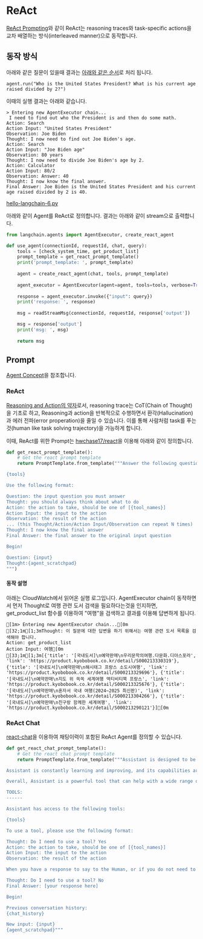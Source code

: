 # ReAct

[ReAct Prompting](https://www.promptingguide.ai/techniques/react)와 같이 ReAct는 reasoning traces와 task-specific actions을 교차 배열하는 방식(interleaved manner)으로 동작합니다.

## 동작 방식

아래와 같은 질문이 있을때 결과는 [아래와 같은 순서](https://github.com/samwit/langchain-tutorials/blob/main/agents/YT_LangChain_Agents.ipynb)로 처리 됩니다. 

```text
agent.run("Who is the United States President? What is his current age raised divided by 2?")
```

이때의 실행 결과는 아래와 같습니다.

```text
> Entering new AgentExecutor chain...
 I need to find out who the President is and then do some math.
Action: Search
Action Input: "United States President"
Observation: Joe Biden
Thought: I now need to find out Joe Biden's age.
Action: Search
Action Input: "Joe Biden age"
Observation: 80 years
Thought: I now need to divide Joe Biden's age by 2.
Action: Calculator
Action Input: 80/2
Observation: Answer: 40
Thought: I now know the final answer.
Final Answer: Joe Biden is the United States President and his current age raised divided by 2 is 40.
```


[hello-langchain-6.py](https://github.com/chrishayuk/how-react-agents-work/blob/main/hello-langchain-6.py)


아래와 같이 Agent를 ReAct로 정의합니다. 결과는 아래와 같이 stream으로 출력합니다.

```python
from langchain.agents import AgentExecutor, create_react_agent

def use_agent(connectionId, requestId, chat, query):
    tools = [check_system_time, get_product_list]
    prompt_template = get_react_prompt_template()
    print('prompt_template: ', prompt_template)
    
    agent = create_react_agent(chat, tools, prompt_template)
    
    agent_executor = AgentExecutor(agent=agent, tools=tools, verbose=True)
    
    response = agent_executor.invoke({"input": query})
    print('response: ', response)
    
    msg = readStreamMsg(connectionId, requestId, response['output'])

    msg = response['output']
    print('msg: ', msg)
            
    return msg
```



## Prompt

[Agent Concept](https://python.langchain.com/v0.1/docs/modules/agents/concepts/)을 참조합니다.

### ReAct

[Reasoning and Action의 약자](https://blog.kubwa.co.kr/%EB%85%BC%EB%AC%B8%EB%A6%AC%EB%B7%B0-%EB%9E%AD%EC%B2%B4%EC%9D%B8%EA%B4%80%EB%A0%A8-%EB%85%BC%EB%AC%B8-react-synergizing-reasoning-and-acting-in-language-models-%EA%B0%84%EB%8B%A8%ED%95%9C-%EC%8B%A4%EC%8A%B5-w-pytorch-dd31321ead00)로서, reasoning trace는 CoT(Chain of Thought)을 기초로 하고, Reasoning과 action을 반복적으로 수행하면서 환각(Hallucination)과 에러 전파(error properation)을 줄일 수 있습니다. 이를 통해 사람처럼 task를 푸는 것(human like task solving trajectory)을 가능하게 합니다.

이때, ReAct를 위한 Prompt는 [hwchase17/react](https://smith.langchain.com/hub/hwchase17/react)을 이용해 아래와 같이 정의합니다.

```python
def get_react_prompt_template():
    # Get the react prompt template
    return PromptTemplate.from_template("""Answer the following questions as best you can. You have access to the following tools:

{tools}

Use the following format:

Question: the input question you must answer
Thought: you should always think about what to do
Action: the action to take, should be one of [{tool_names}]
Action Input: the input to the action
Observation: the result of the action
... (this Thought/Action/Action Input/Observation can repeat N times)
Thought: I now know the final answer
Final Answer: the final answer to the original input question

Begin!

Question: {input}
Thought:{agent_scratchpad}
""")
```




#### 동작 설명

아래는 CloudWatch에서 읽어온 실행 로그입니다. AgentExecutor chain이 동작하면서 먼저 Thought로 여행 관련 도서 검색을 필요하다는것을 인지하면, get_product_list 함수를 이용하여 "여행"을 검색하고 결과를 이용해 답변하게 됩니다.

```text
[1m> Entering new AgentExecutor chain...[0m
[32;1m[1;3mThought: 이 질문에 대한 답변을 하기 위해서는 여행 관련 도서 목록을 검색해야 합니다.
Action: get_product_list
Action Input: 여행[0m
[33;1m[1;3m[{'title': '[국내도서]\n예약판매\n우리문학의여행.다문화.디아스포라', 'link': 'https://product.kyobobook.co.kr/detail/S000213330319'}, {'title': '[국내도서]\n예약판매\n해시태그 프랑스 소도시여행', 'link': 'https://product.kyobobook.co.kr/detail/S000213329696'}, {'title': '[국내도서]\n예약판매\n지도 위 쏙쏙 세계여행 액티비티북 프랑스', 'link': 'https://product.kyobobook.co.kr/detail/S000213325676'}, {'title': '[국내도서]\n예약판매\n혼자서 국내 여행(2024~2025 최신판)', 'link': 'https://product.kyobobook.co.kr/detail/S000213304266'}, {'title': '[국내도서]\n예약판매\n친구랑 함께한 세계여행', 'link': 'https://product.kyobobook.co.kr/detail/S000213290121'}][0m
```




### ReAct Chat

[react-chat](https://smith.langchain.com/hub/hwchase17/react-chat)을 이용하여 채팅이력이 포함된 ReAct Agent를 정의할 수 있습니다.

```python
def get_react_chat_prompt_template():
    # Get the react chat prompt template
    return PromptTemplate.from_template("""Assistant is designed to be able to assist with a wide range of tasks, from answering simple questions to providing in-depth explanations and discussions on a wide range of topics. As a language model, Assistant is able to generate human-like text based on the input it receives, allowing it to engage in natural-sounding conversations and provide responses that are coherent and relevant to the topic at hand.

Assistant is constantly learning and improving, and its capabilities are constantly evolving. It is able to process and understand large amounts of text, and can use this knowledge to provide accurate and informative responses to a wide range of questions. Additionally, Assistant is able to generate its own text based on the input it receives, allowing it to engage in discussions and provide explanations and descriptions on a wide range of topics.

Overall, Assistant is a powerful tool that can help with a wide range of tasks and provide valuable insights and information on a wide range of topics. Whether you need help with a specific question or just want to have a conversation about a particular topic, Assistant is here to assist.

TOOLS:
------

Assistant has access to the following tools:

{tools}

To use a tool, please use the following format:

Thought: Do I need to use a tool? Yes
Action: the action to take, should be one of [{tool_names}]
Action Input: the input to the action
Observation: the result of the action

When you have a response to say to the Human, or if you do not need to use a tool, you MUST use the format:

Thought: Do I need to use a tool? No
Final Answer: [your response here]

Begin!

Previous conversation history:
{chat_history}

New input: {input}
{agent_scratchpad}"""
```


